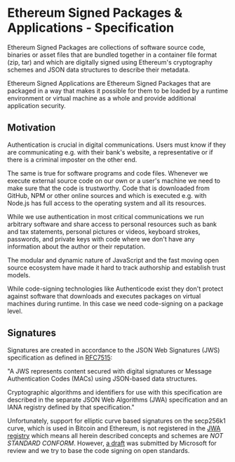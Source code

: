 # Ethereum Signed Packages & Applications - Specification

Ethereum Signed Packages are collections of software source code, binaries or asset files that are bundled together in a container file format (zip, tar) and which are digitally signed using Ethereum's cryptography schemes and JSON data structures to describe their metadata.

Ethereum Signed Applications are Ethereum Signed Packages that are packaged in a way that makes it possible for them to be loaded by a runtime environment or virtual machine as a whole and provide additional application security.

## Motivation

Authentication is crucial in digital communications. Users must know if they are communicating e.g. with their bank's website, a representative or if there is a criminal imposter on the other end.

The same is true for software programs and code files. Whenever we execute external source code on our own or a user's machine we need to make sure that the code is trustworthy. Code that is downloaded from GitHub, NPM or other online sources and which is executed e.g. with Node.js has full access to the operating system and all its resources. 

While we use authentication in most critical communications we run arbitrary software and share access to personal resources such as bank and tax statements, personal pictures or videos, keyboard strokes, passwords, and private keys with code where we don't have any information about the author or their reputation.  

The modular and dynamic nature of JavaScript and the fast moving open source ecosystem have made it hard to track authorship and establish trust models.

While code-signing technologies like Authenticode exist they don't protect against software that downloads and executes packages on virtual machines during runtime. In this case we need code-signing on a package level.

## Signatures

Signatures are created in accordance to the JSON Web Signatures (JWS) specification as defined in [RFC7515](https://tools.ietf.org/html/rfc7515):

"A JWS represents content secured with digital signatures or Message Authentication Codes (MACs) using JSON-based data structures.

Cryptographic algorithms and identifiers for use with this specification are described in the separate JSON Web Algorithms (JWA) specification and an IANA registry defined by that specification."

Unfortunately, support for elliptic curve based signatures on the secp256k1 curve, which is used in Bitcoin and Ethereum, is not registered in the [JWA registry](https://www.iana.org/assignments/jose/jose.xhtml#web-signature-encryption-algorithms) which means all herein described concepts and schemes are *NOT STANDARD CONFORM*. However, [a draft](https://tools.ietf.org/id/draft-jones-webauthn-secp256k1-00.html) was submitted by Microsoft for review and we try to base the code signing on open standards.

